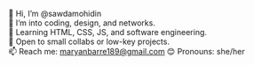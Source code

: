 👋 Hi, I’m @sawdamohidin  
🌱 I’m into coding, design, and networks.  
🧠 Learning HTML, CSS, JS, and software engineering.  
🤝 Open to small collabs or low-key projects.  
📫 Reach me: maryanbarre189@gmail.com
😊 Pronouns: she/her  


<!---
sawdamohidin/sawdamohidin is a ✨ special ✨ repository because its `README.md` (this file) appears on your GitHub profile.
You can click the Preview link to take a look at your changes.
--->
